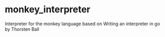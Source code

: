# monkey_interpreter
Interpreter for the monkey language based on Writing an interpreter in go by Thorsten Ball
